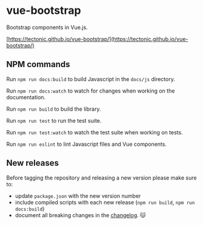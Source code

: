 # vue-bootstrap
Bootstrap components in Vue.js.

[https://tectonic.github.io/vue-bootstrap/](https://tectonic.github.io/vue-bootstrap/)

## NPM commands
Run `npm run docs:build` to build Javascript in the `docs/js` directory.

Run `npm run docs:watch` to watch for changes when working on the documentation.

Run `npm run build` to build the library.

Run `npm run test` to run the test suite.

Run `npm run test:watch` to watch the test suite when working on tests.

Run `npm run eslint` to lint Javascript files and Vue components.

## New releases
Before tagging the repository and releasing a new version please make sure to:

- update `package.json` with the new version number
- include compiled scripts with each new release (`npm run build`, `npm run docs:build`)
- document all breaking changes in the [changelog](https://github.com/tectonic/vue-bootstrap/blob/master/CHANGELOG.md). :kissing_cat:

